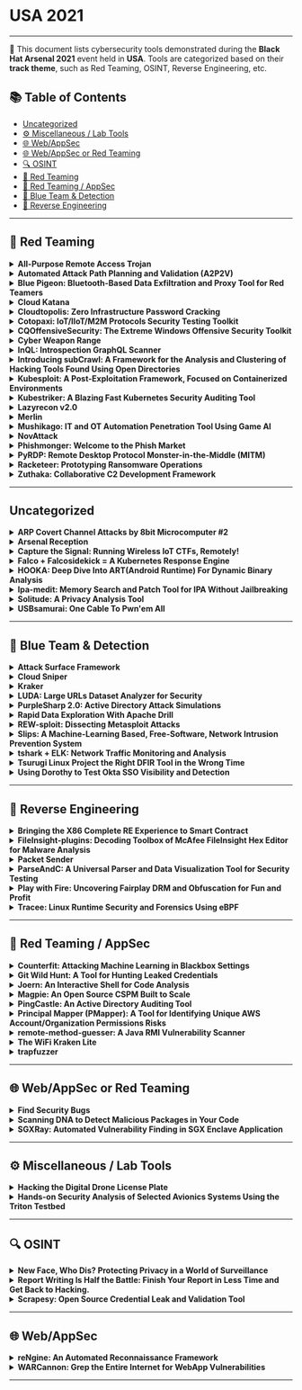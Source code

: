 # USA 2021
---
📍 This document lists cybersecurity tools demonstrated during the **Black Hat Arsenal 2021** event held in **USA**.
Tools are categorized based on their **track theme**, such as Red Teaming, OSINT, Reverse Engineering, etc.

## 📚 Table of Contents
- [Uncategorized](#uncategorized)
- [⚙️ Miscellaneous / Lab Tools](#⚙️-miscellaneous-lab-tools)
- [🌐 Web/AppSec](#🌐-webappsec)
- [🌐 Web/AppSec or Red Teaming](#🌐-webappsec-or-red-teaming)
- [🔍 OSINT](#🔍-osint)
- [🔴 Red Teaming](#🔴-red-teaming)
- [🔴 Red Teaming / AppSec](#🔴-red-teaming-appsec)
- [🔵 Blue Team & Detection](#🔵-blue-team-detection)
- [🧠 Reverse Engineering](#🧠-reverse-engineering)
---
## 🔴 Red Teaming
<details><summary><strong>All-Purpose Remote Access Trojan</strong></summary>

![Category: 🔴 Red Teaming](https://img.shields.io/badge/Category:%20🔴%20Red%20Teaming-red) ![David Hunt](https://img.shields.io/badge/David%20Hunt-informational) ![Alex Manners](https://img.shields.io/badge/Alex%20Manners-informational)

🔗 **Link:** Not Available  
📝 **Description:** None

</details>

<details><summary><strong>Automated Attack Path Planning and Validation (A2P2V)</strong></summary>

![Category: 🔴 Red Teaming](https://img.shields.io/badge/Category:%20🔴%20Red%20Teaming-red) ![Fukutomo Nakanishi](https://img.shields.io/badge/Fukutomo%20Nakanishi-informational) ![Jason Youzwak](https://img.shields.io/badge/Jason%20Youzwak-informational) ![Michael Hylkema](https://img.shields.io/badge/Michael%20Hylkema-informational) ![Satoshi Aoki](https://img.shields.io/badge/Satoshi%20Aoki-informational) ![Subir Das](https://img.shields.io/badge/Subir%20Das-informational)

🔗 **Link:** Not Available  
📝 **Description:** None

</details>

<details><summary><strong>Blue Pigeon: Bluetooth-Based Data Exfiltration and Proxy Tool for Red Teamers</strong></summary>

![Category: 🔴 Red Teaming](https://img.shields.io/badge/Category:%20🔴%20Red%20Teaming-red) ![Chia Hui Mah](https://img.shields.io/badge/Chia%20Hui%20Mah-informational) ![Jing Loon Goh](https://img.shields.io/badge/Jing%20Loon%20Goh-informational) ![Kang Hao Leng](https://img.shields.io/badge/Kang%20Hao%20Leng-informational)

🔗 **Link:** Not Available  
📝 **Description:** None

</details>

<details><summary><strong>Cloud Katana</strong></summary>

![Category: 🔴 Red Teaming](https://img.shields.io/badge/Category:%20🔴%20Red%20Teaming-red) ![Roberto Rodriguez](https://img.shields.io/badge/Roberto%20Rodriguez-informational)

🔗 **Link:** Not Available  
📝 **Description:** None

</details>

<details><summary><strong>Cloudtopolis: Zero Infrastructure Password Cracking</strong></summary>

![Category: 🔴 Red Teaming](https://img.shields.io/badge/Category:%20🔴%20Red%20Teaming-red) ![Joel Gámez](https://img.shields.io/badge/Joel%20Gámez-informational)

🔗 **Link:** [Cloudtopolis: Zero Infrastructure Password Cracking](https://github.com/JoelGMSec/Cloudtopolis)  
📝 **Description:** Cloudtopolis is a tool that facilitates the installation and provisioning of Hashtopolis on the Google Cloud Shell platform, quickly and completely unattended (and also, free!). Together with Google Collaboratory, it allows us to break hashes without the need for dedicated hardware from any browser (even from your smartphone).

Thanks to its implementation through Docker, it can be run almost anywhere in a fast and easy way. In addition, it can be used collaboratively using different accounts, being very useful for use in CTF teams or in Red Team exercises.

As a novelty in this talk, automated clients for Windows and Linux (not disclosed yet) will be presented, being able to additionally use the user's local resources together with the graphic cards provided by Colab.

</details>

<details><summary><strong>Cotopaxi: IoT/IIoT/M2M Protocols Security Testing Toolkit</strong></summary>

![Category: 🔴 Red Teaming](https://img.shields.io/badge/Category:%20🔴%20Red%20Teaming-red) ![Jakub Botwicz](https://img.shields.io/badge/Jakub%20Botwicz-informational)

🔗 **Link:** Not Available  
📝 **Description:** Cotopaxi is a set of tools for security testing of network devices using specific and general network IoT/IIoT/M2M protocols (AMQP, CoAP, DTLS, gRPC, HTTP/2, HTCPCP, KNX, mDNS, MQTT, MQTT-SN, QUIC, RTSP, SSDP).

</details>

<details><summary><strong>CQOffensiveSecurity: The Extreme Windows Offensive Security Toolkit</strong></summary>

![Category: 🔴 Red Teaming](https://img.shields.io/badge/Category:%20🔴%20Red%20Teaming-red) ![Paula Januszkiewicz](https://img.shields.io/badge/Paula%20Januszkiewicz-informational) ![Mike Jankowski-Lorek](https://img.shields.io/badge/Mike%20Jankowski-Lorek-informational)

🔗 **Link:** Not Available  
📝 **Description:** CQOffensiveSecurity Toolkit enables you to perform advanced Windows Infrastructure Penetration Testing. It guides you through the process of gathering intel about network, workstations and servers. Common technics for privilege escalation, antimalware avoidance and bypass, credential harvesting and lateral movement. Toolkit allows also for decrypting RSA keys and EFS protected files as well as blobs and objects protected by DPAPI and DPAPI-NG. This toolkit is commonly used among CQURE Experts and pentesters on daily basis. Among published presented tools: CQRepacker, CQSecretDumper, CQLsasSecretDumper, CQCredentialHarvester, CQSystemEscalator, CQTcbImpersonate, CQSqlTDEdecrypter and many more. During the Black Hat we would like to announce brand new tools for escalation and lateral movement for PKI and ADFS as well as disabling Azure Information Protection to search through encrypted and protected files at rest. CQOffensiveSecurity is a very practical toolkit for pentesters and RedTeamers.

</details>

<details><summary><strong>Cyber Weapon Range</strong></summary>

![Category: 🔴 Red Teaming](https://img.shields.io/badge/Category:%20🔴%20Red%20Teaming-red) ![Brian Sypher](https://img.shields.io/badge/Brian%20Sypher-informational) ![Dan Wolfford, MSc, USAF (R)](https://img.shields.io/badge/Dan%20Wolfford,%20MSc,%20USAF%20(R)-informational)

🔗 **Link:** Not Available  
📝 **Description:** None

</details>

<details><summary><strong>InQL: Introspection GraphQL Scanner</strong></summary>

![Category: 🔴 Red Teaming](https://img.shields.io/badge/Category:%20🔴%20Red%20Teaming-red) ![Andrea Brancaleoni](https://img.shields.io/badge/Andrea%20Brancaleoni-informational)

🔗 **Link:** [InQL: Introspection GraphQL Scanner](https://github.com/doyensec/inql)  
📝 **Description:** InQL is an open-source toolbox for GraphQL. In addition to introspection and enumeration, our tool allows probing for GraphQL specific vulnerabilities. Over the course of the last few years, InQL became the go-to tool for GraphQL penetration testing thanks to its flexibility.

InQL is suited specifically for security audits and manual penetration testing with its tight integration with Burp Suite. In addition to that, InQL also provides an easily accessible API and command-line interface that can be integrated with other “shift-left” security engineering practices.

During the session, we will showcase InQL superpowers: black-box queries generation, cycles detection, CSRF helpers, and the newly integrated SQLi exploiter.

Resources:
- https://github.com/doyensec/inql
- https://blog.doyensec.com/2018/05/17/graphql-security-overview.html
- https://blog.doyensec.com/2020/03/26/graphql-scanner.html
- https://blog.doyensec.com/2021/05/20/graphql-csrf.html
- https://blog.doyensec.com/2020/11/19/inql-scanner-v3.html
- https://blog.doyensec.com/2020/06/11/inql-scanner-v2.html

</details>

<details><summary><strong>Introducing subCrawl: A Framework for the Analysis and Clustering of Hacking Tools Found Using Open Directories</strong></summary>

![Category: 🔴 Red Teaming](https://img.shields.io/badge/Category:%20🔴%20Red%20Teaming-red) ![Josh Stroschein](https://img.shields.io/badge/Josh%20Stroschein-informational) ![Patrick Schläpfer](https://img.shields.io/badge/Patrick%20Schläpfer-informational)

🔗 **Link:** Not Available  
📝 **Description:** From phishing kits to command-and-control panels, web shells and multiple samples of malware, open directories can provide a wealth of information into threat actor operations. But how can we discover open directories? And once we discover them, what are the next steps for identifying interesting content?

To answer these questions, we created the open-source framework subCrawl. subCrawl is written in Python3 and provides a modular framework for discovering open directories, unique content through signatures and organizing the data with optional output modules, such as MISP.

Open directories are simply folders that are viewable on a public web server that provides direct links to all its content. While open directories can be used to legitimately share files, they are often overlooked by threat actors. Therefore, they can provide insight into the structure, tools and malware being used by many threat actors. This oversight can provide direct access to the tools they've placed on a server, such as web shells, C2 panels or proxy scripts.

To organize the data, we use our framework subCrawl to aggregate the data with fuzzy hashes, web server information, used scripting languages and more. This approach allows for the creation of signatures that can be used to track tool usage across multiple hosts and cluster threat actor activities. To help manage the hosts explored and the data collected, we create consolidated MISP events, which enables us to cluster the found artifacts and draw interesting conclusions about the use of tools.

We will present the open-source framework subCrawl, which reflects our approach for hunting open directories. We will also explore our methodology to detect and cluster malicious content using publicly available threat feeds with the support of the well-known tool MISP, which helps us to store the data in a structured form and cluster it.

</details>

<details><summary><strong>Kubesploit: A Post-Exploitation Framework, Focused on Containerized Environments</strong></summary>

![Category: 🔴 Red Teaming](https://img.shields.io/badge/Category:%20🔴%20Red%20Teaming-red) ![Eviatar Gerzi](https://img.shields.io/badge/Eviatar%20Gerzi-informational)

🔗 **Link:** Not Available  
📝 **Description:** None

</details>

<details><summary><strong>Kubestriker: A Blazing Fast Kubernetes Security Auditing Tool</strong></summary>

![Category: 🔴 Red Teaming](https://img.shields.io/badge/Category:%20🔴%20Red%20Teaming-red) ![Vasant Chinnipilli](https://img.shields.io/badge/Vasant%20Chinnipilli-informational) ![Pralhad Chaskar](https://img.shields.io/badge/Pralhad%20Chaskar-informational)

🔗 **Link:** [Kubestriker: A Blazing Fast Kubernetes Security Auditing Tool](https://github.com/vchinnipilli/kubestriker)  
📝 **Description:** Kubestriker performs numerous in depth checks on kubernetes infrastructure to identify any misconfigurations which make organisations an easy target for attackers and safeguards against potential attacks on Kubernetes clusters.

</details>

<details><summary><strong>Lazyrecon v2.0</strong></summary>

![Category: 🔴 Red Teaming](https://img.shields.io/badge/Category:%20🔴%20Red%20Teaming-red) ![Kirill Zhdanov](https://img.shields.io/badge/Kirill%20Zhdanov-informational)

🔗 **Link:** [Lazyrecon v2.0](https://github.com/toolswatch/blackhat-arsenal-tools/blob/master/exploitation/lazyrecon.md)  
📝 **Description:** Lazyrecon v2.0 is a subdomain discovery tool that discovers and resolves valid subdomains then performs SSRF/LFI/SQLi fuzzing and port scanning. It has a simple modular architecture and is optimized for speed while working with github and wayback machine.

</details>

<details><summary><strong>Merlin</strong></summary>

![Category: 🔴 Red Teaming](https://img.shields.io/badge/Category:%20🔴%20Red%20Teaming-red) ![Russel Van Tuyl](https://img.shields.io/badge/Russel%20Van%20Tuyl-informational)

🔗 **Link:** Not Available  
📝 **Description:** None

</details>

<details><summary><strong>Mushikago: IT and OT Automation Penetration Tool Using Game AI</strong></summary>

![Category: 🔴 Red Teaming](https://img.shields.io/badge/Category:%20🔴%20Red%20Teaming-red) ![Yuta Ikegami](https://img.shields.io/badge/Yuta%20Ikegami-informational) ![Masato Hamamura](https://img.shields.io/badge/Masato%20Hamamura-informational)

🔗 **Link:** Not Available  
📝 **Description:** Penetration testing is an effective means of discovering vulnerabilities and inadequate settings in the overall system, and of investigating whether there are any operational security risks. However, in manual penetration testing, there are many cases where it is unclear whether the test content is really appropriate, because the diagnosis varies depending on the tester's strong and weak, interests, physical condition, and mental state on that day. Also, excellent testers are already booked by a large amount of work, and it is not always possible to request them without fail. In addition, cyber attacks on ICS (Industrial Control System) have been increasing recently, especially in 2020, when there were many cases of ransomware infections that caused damage to ICS. Furthermore, the number of reports of ICS vulnerabilities is increasing every year. In response to this situation, penetration testing for ICS has been attracting much attention.

In this work, we developed Mushikago, an automatic penetration testing tool using game AI, which focuses on the verification of post-exploit among penetration tools. A post-exploit is an attack that an attacker carries out after entering the target environment. By focusing on post-exploit verification, we can understand how far an attacker can actually penetrate and what kind of information is collected. Mushikago uses the GOAP (Goal Oriented Action Planning), which is game AI commonly used in NPC (Non Player Character). To using Mushikago, we can flexibly change the content of the attack according to the environment and mimic the attacks conducted by actual APT attackers and testers. It is also possible to identify terminal information, account information, and network information without manual intervention, and visualize and report them based on MITRE ATT&CK. In addition, Mushikago supports ICS, and can be used for penetration testing across IT and OT (Operation Technology).

</details>

<details><summary><strong>NovAttack</strong></summary>

![Category: 🔴 Red Teaming](https://img.shields.io/badge/Category:%20🔴%20Red%20Teaming-red) ![Mustafa Altınkaynak](https://img.shields.io/badge/Mustafa%20Altınkaynak-informational) ![Recep Tiryaki](https://img.shields.io/badge/Recep%20Tiryaki-informational)

🔗 **Link:** Not Available  
📝 **Description:** The NovAttack platform requires minimal setup time and few resources to implement. We love open source. So NovAttack is open source, it will remain open source.

NovAttack simulates real cyber attacks, focusing on the following attack categories.

Features / Test Capabilities

- IPS / IDS / Firewall
- Malware Download
- Content Filtering
- DLP (Data Loss Protection)
- WAF (Web Application Firewall) (New)

How does NovAttack work?

NovAttack advocates the open source philosophy. Uses the capabilities of PHP and libraries. All communication is prepared with API.

NovAttack simulates cyber attacks with its point-to-point connection. Thus, it reduces the amount of false positive. Attack vectors in it can be edited and updated.

- NovAttack simulates web-based attacks.
- You can provide continuous cyber attack simulation by adding current malware to NovAttack.
- You can develop DLP vectors specific to your organization, such as credit card leak). NovAttack provides continuous analysis for you.
- You can test your institution's content or URL filter.

</details>

<details><summary><strong>Phishmonger: Welcome to the Phish Market</strong></summary>

![Category: 🔴 Red Teaming](https://img.shields.io/badge/Category:%20🔴%20Red%20Teaming-red) ![Forrest Kasler](https://img.shields.io/badge/Forrest%20Kasler-informational)

🔗 **Link:** Not Available  
📝 **Description:** None

</details>

<details><summary><strong>PyRDP: Remote Desktop Protocol Monster-in-the-Middle (MITM)</strong></summary>

![Category: 🔴 Red Teaming](https://img.shields.io/badge/Category:%20🔴%20Red%20Teaming-red) ![Olivier Bilodeau](https://img.shields.io/badge/Olivier%20Bilodeau-informational)

🔗 **Link:** [PyRDP: Remote Desktop Protocol Monster-in-the-Middle (MITM)](https://github.com/GoSecure/pyrdp/blob/main/pyproject.toml)  
📝 **Description:** PyRDP is a Remote Desktop Protocol (RDP) monster-in-the-middle (MITM) tool and library useful in intrusion testing and malware research. Its out of the box offensive capabilities can be divided in three broad categories: client-side, MITM-side and server-side. On the client-side PyRDP can actively steal any clipboard activity, crawl mapped drives and collect all keystrokes. On the MITM-side PyRDP records everything on the wire in several formats (logs, JSON events), allows the attacker to take control of an active session and performs a pixel perfect recording of the RDP screen. On the server-side, on-logon PowerShell or cmd injection can be performed when a legitimate client connects.

On the malware research side, PyRDP can be used as part of a fully interactive honeypot. It can be placed in front of a Windows RDP server to intercept malicious sessions. It can replace the credentials provided in the connection sequence with working credentials to accelerate compromise and malicious behavior collection. It also saves a visual and textual recording of each RDP session, which is useful for investigation or to generate IOCs. Additionally, PyRDP saves a copy of the files that are transferred via the drive redirection feature, allowing it to collect malicious payloads.

Over the last year, we implemented several features that we are going to uncover in this brand-new arsenal workshop: improved file interception and crawling, dynamic certificate cloning, CredSSP/NLA support with private certificate and key, dynamic NLA redirection, NTLMSSP hash logging, and more.

</details>

<details><summary><strong>Racketeer: Prototyping Ransomware Operations</strong></summary>

![Category: 🔴 Red Teaming](https://img.shields.io/badge/Category:%20🔴%20Red%20Teaming-red) ![Dimitry Snezhkov](https://img.shields.io/badge/Dimitry%20Snezhkov-informational)

🔗 **Link:** Not Available  
📝 **Description:** None

</details>

<details><summary><strong>Zuthaka: Collaborative C2 Development Framework</strong></summary>

![Category: 🔴 Red Teaming](https://img.shields.io/badge/Category:%20🔴%20Red%20Teaming-red) ![Lucas Bonastre](https://img.shields.io/badge/Lucas%20Bonastre-informational) ![Alberto Herrera Yañez](https://img.shields.io/badge/Alberto%20Herrera%20Yañez-informational)

🔗 **Link:** Not Available  
📝 **Description:** A collaborative free open-source Command & Control development framework that allows developers to concentrate on the core function and goal of their C2.

Zuthaka presents a simplified API for fast and clear integration of C2s and provides a centralized management for multiple C2 instances through a unified interface for Red Team operations.

</details>

---
## Uncategorized
<details><summary><strong>ARP Covert Channel Attacks by 8bit Microcomputer #2</strong></summary>

![Category: Uncategorized](https://img.shields.io/badge/Category:%20Uncategorized-lightgrey) ![Michihiro Imaoka](https://img.shields.io/badge/Michihiro%20Imaoka-informational)

🔗 **Link:** Not Available  
📝 **Description:** Introduces a method of embedding information in the padding part of ARP and performing secret communication with only one small 8-bit microcomputer. The transmitter uses an 8-bit microcomputer called Atmega328P. A 10BASE-T Ethernet frame is generated using only the GPIO of the microcomputer without using a dedicated chip such as an Ethernet controller. By using this method, it is possible to perform a covert channel attack with a smaller and cheaper method than the conventional method.

</details>

<details><summary><strong>Arsenal Reception</strong></summary>

![Category: Uncategorized](https://img.shields.io/badge/Category:%20Uncategorized-lightgrey) ![None](https://img.shields.io/badge/None-informational)

🔗 **Link:** [Arsenal Reception](https://github.com/0x90/wifi-arsenal)  
📝 **Description:** Join us on Thursday, November 11, from 2:50 PM – 4:00 PM for drinks and networking as we thank our Arsenal presenters for their contributions to the open-source community.

</details>

<details><summary><strong>Capture the Signal: Running Wireless IoT CTFs, Remotely!</strong></summary>

![Category: Uncategorized](https://img.shields.io/badge/Category:%20Uncategorized-lightgrey) ![Federico Maggi](https://img.shields.io/badge/Federico%20Maggi-informational) ![Marco Balduzzi](https://img.shields.io/badge/Marco%20Balduzzi-informational) ![Jonathan Andersson](https://img.shields.io/badge/Jonathan%20Andersson-informational)

🔗 **Link:** Not Available  
📝 **Description:** The famous DEFCON CTF is one of the thousands Capture the Flag (CTFs) contests that, since many years, have become the "lifeblood" of the cybersecurity community. CTF players reverse-engineer vulnerable services in traditional IT applications (like web and binary) to score points.

Given the increased adoption of wireless-connected devices and pervasive, interconnected networks of so-called "IoT systems," since 2018 our teams of researchers have been promoting an RF-specific version of traditional CTFs, in which contestants are asked to reverse engineer radio-based protocols as opposed to traditional network communications. We called our contest the Capture the Signal (CTS) (https://www.trendmicro.com/cts/). This activity is also known as "blind signal analysis" as the signals' specification are unknown to the attacker. Each radio signal corresponds to a challenge. The challenges are organized by difficulty levels, and each solved challenge unlocks the next one. In other words, the flag concealed in each signal represents the clue to the next radio signal (e.g., the tuning frequency or any other radio parameters). The more points are scored, the closer the contestant is to win.

In normal circumstances, we've hosted the game on site at conferences world-wide, where radio signals are distributed "over the air", and participant are asked to use software-defined radio equipment to interact with the challenges. However, due the diverse local regulations in terms of wireless transmissions, we designed and implemented a containerized solution that eliminates the complexity of deploying physical radio transmitters, using an RF-over-IP broadcasting technique instead. With this framework, we can easily deploy CTS contests in countries with strict wireless regulation and remotely, backed by any cloud provider that offer container services.

</details>

<details><summary><strong>Falco + Falcosidekick = A Kubernetes Response Engine</strong></summary>

![Category: Uncategorized](https://img.shields.io/badge/Category:%20Uncategorized-lightgrey) ![Stefano Chierici](https://img.shields.io/badge/Stefano%20Chierici-informational)

🔗 **Link:** [Falco + Falcosidekick = A Kubernetes Response Engine](https://github.com/developer-guy/awesome-falco)  
📝 **Description:** Falco is the CNCF open-source project for runtime threat detection for containers and Kubernetes. It was created by Sysdig in 2016 and is the first runtime security project to join CNCF as an incubation-level project.

Falco is a container security tool designed to detect anomalous activity in your local machine, container, cloud, a managed Kubernetes cluster, or a Kubernetes cluster such as K3s. It taps into system calls and Kubernetes Audit logs to generate an event stream of all system activity.

One of the benefits of Falco is in leveraging its powerful and flexible rules language. As a result, Falco will generate security events when it finds abnormal behaviors as defined by a customizable set of rules. Meanwhile, Falco comes with a handful of out-of-the-box detection rules.

The Falco community is strong and active, contributing largely to not only the project but methods in which folks can find threats and feed whatever method they choose with examples! Falcosidekick was born providing an easy to use UI to Falco and an enhanced available outputs. Falcosidekick even provides a response engine utilizing serverless (lambda, knative, kubeless, openfaas) which extends capabilities to whatever the security team wants to create remediation functions for with examples such as stopping a container, memdump, etc etc.

</details>

<details><summary><strong>HOOKA: Deep Dive Into ART(Android Runtime) For Dynamic Binary Analysis</strong></summary>

![Category: Uncategorized](https://img.shields.io/badge/Category:%20Uncategorized-lightgrey) ![Seong Hyun Song](https://img.shields.io/badge/Seong%20Hyun%20Song-informational)

🔗 **Link:** [HOOKA: Deep Dive Into ART(Android Runtime) For Dynamic Binary Analysis](https://gist.github.com/standardgalactic/7f03809c56f4b098b95a50ada32cd02c)  
📝 **Description:** Google has changed Android runtime drastically each time a new version of Android is released to optimize the performance, storage usage, and system updates of apps. The profiling data has started to be generated in the recent version of Android 10, based on the user's behavior in ART (Android Runtime). Based on the profiling data, the byte code is optimized (Profile-Guided optimization and Cloud Profile optimization) by the compiler (AOT/JIT). ART also interprets and executes different types of code (byte code, oat code, and jit code) generated by the compiler. Such complexity in the structure and the operation method makes ART difficult to understand correctly. However, since all the code of the app is interpreted and executed through ART, if the attacker understands how ART works, it is possible to steal all the information necessary to analyze the app. Therefore, in this paper, we analyze the flow and structure of how the app code is interpreted and executed by objects existing in Android 10 ART. Then, by modifying the ART based on the analysis results, we develop a framework that can steal the information in real-time, such as smali code, interface, parameters, return value, fields, and stack trace of a method that is executed dynamically. In addition, we present an easy technique to effectively analyze the app without accessing the execution code by using tools such as decompiler or disassembler.

In existing debugger or hooking frameworks that dynamically analyze the apps in the Android environment, it is forcibly attached to the target analysis process, and the code is injected to read or analyze the code in the memory area while the execution code is loaded in memory. Since these methods are blocked by RASP (Runtime Application Self Protection), it takes a lot of time for attackers or analysts to bypass it and analyze the app.

The method proposed in this paper, on the other hand, analyzes the app by modifying the ART (Android Runtime) itself which is responsible for loading and executing the app's execution code in memory in Android. Even if any Anti-Hooking and Anti-Debugging techniques are applied to the app, all the codes are eventually executed through ART. This allows us to dump the dynamically executed code as smali code without being detected by RASP. In addition, all runtime information (such as stack trace, args, return value, etc.) of running functions can be captured and used for the analysis.

This technique is basically to redevelop ART in Android. Most similar methods that change the system modules in Android build the Android OS in debug mode. This makes such approach with the system modification more easily detectable by RASP.
However, the method proposed in this presentation bypasses AVB (Android Verified Boot) and SafetyNet in the kernel, and then patch only the ART module from Stock Rom released by Google. Therefore, I present an effective method to easily analyze apps without being detected by RASP.

</details>

<details><summary><strong>Ipa-medit: Memory Search and Patch Tool for IPA Without Jailbreaking</strong></summary>

![Category: Uncategorized](https://img.shields.io/badge/Category:%20Uncategorized-lightgrey) ![Taichi Kotake](https://img.shields.io/badge/Taichi%20Kotake-informational)

🔗 **Link:** Not Available  
📝 **Description:** Ipa-medit is a memory search and patch tool for resigned ipa without jailbreaking. It was created for mobile game security testing.

Memory modification is the easiest way to cheat in games, it is one of the items to be checked in the security test. There are also cheat tools that can be used casually like GameGem and iGameGuardian on iOS. However, there were no tools available for un-jailbroken device. So I made it as a security testing tool.

There is an android version of the tool, apk-medit(https://github.com/aktsk/apk-medit), that I created.

Many mobile games have jailbreak detection, but ipa-medit does not require jailbreaking, so memory modification can be done without bypassing the jailbreak detection.

GitHub: https://github.com/aktsk/ipa-medit

</details>

<details><summary><strong>Solitude: A Privacy Analysis Tool</strong></summary>

![Category: Uncategorized](https://img.shields.io/badge/Category:%20Uncategorized-lightgrey) ![Dan Hastings](https://img.shields.io/badge/Dan%20Hastings-informational)

🔗 **Link:** [Solitude: A Privacy Analysis Tool](https://github.com/earthspecies/audio-embeddings/blob/main/02_simple_rnn.ipynb)  
📝 **Description:** Solitude is an open-source privacy analysis tool that aims to help people inspect where their private data goes once it leaves their favorite mobile or web applications. Whether a curious novice or a more advanced researcher, Solitude makes the process of evaluating an app's privacy accessible for everyone.

Unfortunately, privacy policies are often difficult to understand when trying to identify how your private data is being shared and whom it's being shared with. As we have seen through research, privacy policies don't always tell the complete truth of what an apps actual data collection practices are. Solitude was built to help give more transparency to users of where their private data
goes. Solitude makes the process of proxying HTTP traffic and searching through HTTP traffic more straightforward. Solitude can be configured to look for any type of data that you input in a mobile or web application and reveal where that data is going. The application inspects all outbound HTTP traffic, looks for various hashes of your data and recursively decodes common encoding schemes (base64,URL).

</details>

<details><summary><strong>USBsamurai: One Cable To Pwn'em All</strong></summary>

![Category: Uncategorized](https://img.shields.io/badge/Category:%20Uncategorized-lightgrey) ![Luca Bongiorni](https://img.shields.io/badge/Luca%20Bongiorni-informational)

🔗 **Link:** [USBsamurai: One Cable To Pwn'em All](https://github.com/rmusser01/Infosec_Reference/blob/master/Draft/RT.md)  
📝 **Description:** During the last years, hardware implants have become a popular attack vector in air-gapped environments such as industrial networks: Stuxnet (2010), Operation Copperfield (2017), and the recent ransomware attack that has led to a shutdown in a US natural gas facility are only some notable cases. In parallel, in an effort to raise the bar of red-teaming operations, security researchers have been designing and releasing powerful open-source devices with the intent to make Red-Teaming operations even more interesting and disruptive. Smoothing the path to new TTPs and improving old ones. As a result, hardware implants should always be included in the threat modeling of an industrial facility.

During this talk, after a bit of history of hardware implants, will be presented a new hacking device: USBsamurai. A remotely-controlled USB HID injecting cable that costs less than 15 USD to produce from off-the-shelf components (a cable and a USB radio transceiver) that can be used to compromise targets remotely (i.e. over a 2.4GHz undetectable protocol) in the stealthiest way ever seen & also bypass Air-Gapped Environments like a boss!

This presentation will be quite technical, tailored for an ICS security audience. Come to this talk to start preparing for the next wave of attacks that can pass undetected by most of the existing security solutions available on the market.

Finally, I'll conclude the talk with practical, actionable countermeasures to prevent and detect HID attacks, and conclude by explaining how to approach a forensics analysis in presence of USB implants.

</details>

---
## 🔵 Blue Team & Detection
<details><summary><strong>Attack Surface Framework</strong></summary>

![Category: 🔵 Blue Team & Detection](https://img.shields.io/badge/Category:%20🔵%20Blue%20Team%20&%20Detection-cyan) ![Mauricio Espinosa](https://img.shields.io/badge/Mauricio%20Espinosa-informational) ![Prajwal Panchamahalkar](https://img.shields.io/badge/Prajwal%20Panchamahalkar-informational)

🔗 **Link:** Not Available  
📝 **Description:** None

</details>

<details><summary><strong>Cloud Sniper</strong></summary>

![Category: 🔵 Blue Team & Detection](https://img.shields.io/badge/Category:%20🔵%20Blue%20Team%20&%20Detection-cyan) ![Nicolás Rivero Corvalán](https://img.shields.io/badge/Nicolás%20Rivero%20Corvalán-informational) ![Matías Marenchino](https://img.shields.io/badge/Matías%20Marenchino-informational) ![Santiago Friquet](https://img.shields.io/badge/Santiago%20Friquet-informational) ![Lucho Carranza Berra](https://img.shields.io/badge/Lucho%20Carranza%20Berra-informational)

🔗 **Link:** Not Available  
📝 **Description:** Cloud Sniper is a platform designed to manage Cloud Security Operations, intended to respond to security incidents by accurately analyzing and correlating cloud artifacts. It is meant to be used as a Cloud Security Operations platform to detect and remediate security incidents by showing a complete visibility of the company's cloud security posture.

It introduces a centralized Incident and Response platform, which executes automatic actions, by learning from the analysts' expert knowledge. To do it, only native cloud artifacts and open source technologies are implemented. In this way, the community can extend the project with different security use cases.

Cloud Sniper receives and processes security feeds, providing an automatic response mechanism to protect the cloud infrastructure. To detect attackers' advanced TTPs, Cloud Sniper Analytics module correlates IOCs providing enhanced security findings to the security analyst.

With this platform, you get a complete and comprehensive management system of the security incidents. At the same time, an advanced security analyst can integrate Cloud Sniper with external forensic or incident-and-response tools to ingest new security feeds. The platform automatically deploys and provides cloud-based integration with all native resources, in a fully modularized manner, making it very easy to extend for the community.

Cloud Sniper introduces an analytics module to analyze data, metrics and telemetry generated on the cloud. This first version analyzes VPC flows to detect beaconing patterns.

As part of the platform, we have developed two modules to complement it:

* Cloud Droid (Incident and Response Simulations): Currently, incident and response teams develop different mechanisms to detect attacks, leaving aside the testing phase. Although each automation is tested before implementation, it is not constantly monitored. Droid proposes an automated testing model in which controlled actions are expected to be triggered to perform security incident simulations.

* Cloud Lusat (Internal Threat Intelligence Feeds, Inventory and Compliance Data Collection): It aims to process information based on threat intelligence feeds, generate an inventory and check the compliance of different cloud resources.

</details>

<details><summary><strong>Kraker</strong></summary>

![Category: 🔵 Blue Team & Detection](https://img.shields.io/badge/Category:%20🔵%20Blue%20Team%20&%20Detection-cyan) ![Ivan Iushkevich](https://img.shields.io/badge/Ivan%20Iushkevich-informational)

🔗 **Link:** [Kraker](https://github.com/zzzteph)  
📝 **Description:** Kraker is a distributed password brute-force system that allows you to run and manage the hashcat on different servers and workstations, focused on ease of use. There were two main goals during the design and development: to create the most simple tool for distributed hash cracking and make it fault-tolerant.

</details>

<details><summary><strong>LUDA: Large URLs Dataset Analyzer for Security</strong></summary>

![Category: 🔵 Blue Team & Detection](https://img.shields.io/badge/Category:%20🔵%20Blue%20Team%20&%20Detection-cyan) ![Jordan Garzon](https://img.shields.io/badge/Jordan%20Garzon-informational) ![Asaf Nadler](https://img.shields.io/badge/Asaf%20Nadler-informational)

🔗 **Link:** [LUDA: Large URLs Dataset Analyzer for Security](https://github.com/akamai/luda)  
📝 **Description:** What interesting stuff can we find by looking only at URLs without the actual HTTP traffic ?

Well, quite a lot. Hackers often do not reinvent the wheel. They buy existing malwares or phishing that use the same scheme for HTTP communication. Techniques to randomize URLs , like DGA, often apply on the domain part". But what about the rest?

In this talk, we present LUDA - Large URLs Dataset Analyzer for security. It works in two modes: Malware or Phishing.
The first will detect similarities between C2 communication and cluster them by families. The last will apply the same clustering with an additional layer of " brand " detection.
Both of them can automatically extract regexes, using Genetic algorithm, and can be deployed for inline detections.
This powerful tool already supports integration with various public malicious repositories like PhishTank, URLHaus , Virus Total as well as dozens more.
As opposed to similar projects , this tool is focused only on security. It includes specific options like automatic false positive cleaning.
We will demo how we can run LUDA on public datasets with the two modes and show how it succeeds to get quality insights from large datasets. Finally we will show what are the current threat families found on real traffic data taken from Akamai Secure Web Gateway.

</details>

<details><summary><strong>PurpleSharp 2.0: Active Directory Attack Simulations</strong></summary>

![Category: 🔵 Blue Team & Detection](https://img.shields.io/badge/Category:%20🔵%20Blue%20Team%20&%20Detection-cyan) ![Mauricio Velazco](https://img.shields.io/badge/Mauricio%20Velazco-informational)

🔗 **Link:** Not Available  
📝 **Description:** None

</details>

<details><summary><strong>Rapid Data Exploration With Apache Drill</strong></summary>

![Category: 🔵 Blue Team & Detection](https://img.shields.io/badge/Category:%20🔵%20Blue%20Team%20&%20Detection-cyan) ![Charles Givre](https://img.shields.io/badge/Charles%20Givre-informational)

🔗 **Link:** Not Available  
📝 **Description:** None

</details>

<details><summary><strong>REW-sploit: Dissecting Metasploit Attacks</strong></summary>

![Category: 🔵 Blue Team & Detection](https://img.shields.io/badge/Category:%20🔵%20Blue%20Team%20&%20Detection-cyan) ![Cesare Pizzi](https://img.shields.io/badge/Cesare%20Pizzi-informational)

🔗 **Link:** Not Available  
📝 **Description:** Metasploit and Cobalt Strike are wildly used tool for red-teams, pen-testers and sometimes malicious actors. They deliver a lot of ready-to-use exploits facilitating work of the attacker. But who thinks about the poor blue-team members? They are left alone. It looks automation is for attackers only!
But now, there is a hope: REW-sploit is a new tool with the aim to help defenders in analyzing Metasploit (and in some form Cobalt Strike) based attacks. Leveraging some well know frameworks it can emulate payloads, extracts crypto keys and correlate PCAP dumps to get extra info about what is going on. Automation is now for defenders too!

</details>

<details><summary><strong>Slips: A Machine-Learning Based, Free-Software, Network Intrusion Prevention System</strong></summary>

![Category: 🔵 Blue Team & Detection](https://img.shields.io/badge/Category:%20🔵%20Blue%20Team%20&%20Detection-cyan) ![Sebastian Garcia](https://img.shields.io/badge/Sebastian%20Garcia-informational) ![Kamila Babayeva](https://img.shields.io/badge/Kamila%20Babayeva-informational)

🔗 **Link:** [Slips: A Machine-Learning Based, Free-Software, Network Intrusion Prevention System](https://github.com/stratosphereips/StratosphereLinuxIPS)  
📝 **Description:** Slips is a behavioral-based intrusion prevention system, and the first free software to use machine learning to detect attacks in the network. It is a modular system that profiles the behavior of IP addresses and performs detections in time windows. Slips' modules detect a range of attacks both to and from the protected device. Slips connects to other Slips using P2P, and exports alerts to other systems.

Slips works in several directionality modes. The concept of home network is not used to choose which detection to apply, but to choose which profile to analyze. The user can choose to detect attacks coming *to* or going *from* these profiles. This makes it easy to protect your network but also to focus on infected computers inside your network.

Among its modules, Slips includes the download/manage of external Threat Intelligence feed (including our laboratory's own TI feed), whois/asn/geocountry enrichment, a LSTM neural net for malicious behavior detection, port scanning detection (vertical and horizontal) on flows, long connection detection, etc. The decisions to block profiles or not are based on ensembling
algorithms. The P2P module connects to other Slips to share detection alerts.

Slips can read packets from the network, pcap, Suricata, Zeek, Argus and Nfdump, and can output alerts files and summaries. Having Zeek as a base tool, Slips can correctly build a sorted timeline of flows combining all Zeek logs. Slips can send alerts using the STIX/TAXII protocol.

More importantly, the Kalipso Node.js interface allows the analysts to see the profiles' behaviors and detections performed by Slips modules directly in the console. Kalipso displays the flows of each profile and time window and compares those connections in charts/bars. It also summarizes the whois/asn/geocountry information for each IP that communicates with a protected device.

</details>

<details><summary><strong>tshark + ELK: Network Traffic Monitoring and Analysis</strong></summary>

![Category: 🔵 Blue Team & Detection](https://img.shields.io/badge/Category:%20🔵%20Blue%20Team%20&%20Detection-cyan) ![Martin Kacer](https://img.shields.io/badge/Martin%20Kacer-informational)

🔗 **Link:** Not Available  
📝 **Description:** This project builds virtual machine for network traffic monitoring and analysis. It uses ELK (Elasticsearch, Logstash, Kibana) to process Wireshark decoded output (by using tshark -T ek ndjson output). The virtual appliance is built using vagrant, with pre-installed and pre-configured ELK stack.

https://www.h21lab.com/tools/tshark-elasticsearch
https://github.com/H21lab/tsharkVM

</details>

<details><summary><strong>Tsurugi Linux Project the Right DFIR Tool in the Wrong Time</strong></summary>

![Category: 🔵 Blue Team & Detection](https://img.shields.io/badge/Category:%20🔵%20Blue%20Team%20&%20Detection-cyan) ![Giovanni Rattaro](https://img.shields.io/badge/Giovanni%20Rattaro-informational) ![Marco Giorgi](https://img.shields.io/badge/Marco%20Giorgi-informational)

🔗 **Link:** Not Available  
📝 **Description:** Any DFIR analyst knows that everyday in many companies, it doesn't matter the size, it's not easy to perform forensics investigations often due to lack of internal information (like mastery all IT architecture, have the logs or the right one...) and ready to use DFIR tools.

As DFIR professionals we have faced these problems many times and so we decided last year to create something that can help who will need the right tool in the "wrong time" (during a security incident).

And the answer is the Tsurugi Linux project that, of course, can be used also for educational purposes.
After more than a year since the last release, a Tsurugi Linux special BLACK HAT EDITION with this major release will be shared with the participants before the public release.

</details>

<details><summary><strong>Using Dorothy to Test Okta SSO Visibility and Detection</strong></summary>

![Category: 🔵 Blue Team & Detection](https://img.shields.io/badge/Category:%20🔵%20Blue%20Team%20&%20Detection-cyan) ![David French](https://img.shields.io/badge/David%20French-informational)

🔗 **Link:** Not Available  
📝 **Description:** None

</details>

---
## 🧠 Reverse Engineering
<details><summary><strong>Bringing the X86 Complete RE Experience to Smart Contract</strong></summary>

![Category: 🧠 Reverse Engineering](https://img.shields.io/badge/Category:%20🧠%20Reverse%20Engineering-orange) ![ZiQiao Kong](https://img.shields.io/badge/ZiQiao%20Kong-informational) ![ChenXu Wu](https://img.shields.io/badge/ChenXu%20Wu-informational) ![KaiJern Lau](https://img.shields.io/badge/KaiJern%20Lau-informational)

🔗 **Link:** Not Available  
📝 **Description:** Currently there is more than 2 Trillion USD market cap for the crypto currency market, DeFi alone is more than 100 Billion. With the popularity of the DeFi market, smart contracts again become the playground of hackers and security researchers. Token "robbery" became the most problematic issue for both investors and crypto currency exchange.

Ethereum Virtual Machine (EVM) is still the most widely used architect to support the core of smart contracts such as Polkadot, EVM and soon Cardano blockchain. Emulators built around EVM are merely good for development purposes. Most of the EVM analysis engines are just debugging tools based on symbolic execution. Unfortunately, these engines are just simple tools that do not encourage and support us to develop tools on top of them.

During Black Hat Asia, Arsenal 2021, we presented "Qiling: Smart Analysis for Smart Contract" [1] and explained the foundation of Qiling's EVM engine. In Blackhat USA Arsenal 2021, we would like to take this opportunity to demonstrate the full capabilities and tools that we build on top of the Qiling's EVM engine. That brings the complete traditional X86 reverse engineering experience to the smart contract space.

- Real time EVM debugger, with step into, step over and memory stack modification capabilities
- Full emulation of multi cross contract instrumentation
- Ultra fast emulation with pre-set environment variable
- Fully automated reapply and verify latest smart contract attack to all existing contract on a exchange or chain
- Make symbolic execution to work with Qiling EVM engine to provide a more in depth emulation
- Added a fully functional LLVM Intermediate Representation(IR). It allow a users to build a ultra fast fuzzer on-top of Qiling Framework.

To demonstrate the power of our framework and tools. We prepared some case study and demo on how we can rebuild the entire blockchain and verify the currently existing smart contract against the latest attack being discovered in the wild in the matters on few lines of code.

Once the talk ends, we will release the code and tools into the Qiling github repo, as usual.

References:

[1] Black Hat Arsenal 2021: https://www.blackhat.com/asia-21/arsenal/schedule/index.html#qiling-smart-analysis-for-smart-contract-22643

</details>

<details><summary><strong>FileInsight-plugins: Decoding Toolbox of McAfee FileInsight Hex Editor for Malware Analysis</strong></summary>

![Category: 🧠 Reverse Engineering](https://img.shields.io/badge/Category:%20🧠%20Reverse%20Engineering-orange) ![Nobutaka Mantani](https://img.shields.io/badge/Nobutaka%20Mantani-informational)

🔗 **Link:** [FileInsight-plugins: Decoding Toolbox of McAfee FileInsight Hex Editor for Malware Analysis](https://github.com/nmantani/FileInsight-plugins)  
📝 **Description:** FileInsight-plugins is a large set of plugins for McAfee FileInsight hex editor. It adds many capabilities such as decode, decryption, decompression, searching XOR-ed text strings, scanning with a YARA rule, code emulation, disassembly, and more! It is useful for various kinds of decoding tasks in malware analysis (such as extracting malware executable files from malicious document files, deobfuscation of malicious scripts).

Currently, FileInsight-plugins has 110 plugins. The plugins provide the following functions and many other functions.

- Calculation of hash values (CRC32, MD5, SHA1, SHA256, ssdeep, imphash, impfuzzy)
- Search for XORed, bit-rotated text strings and byte arrays
- XOR while incrementing / decrementing XOR key (rolling XOR)
- Encode and decode of BASE16, BASE32, BASE58, BASE64, BASE85 with custom tables
- Encryption and decryption (AES, ARC2, ARC4, Blowfish, ChaCha20, DES, Salsa20, TEA, Triple DES, XTEA)
- Compression and decompression (aPLib, Bzip2, Deflate, Gzip, LZ4, LZMA, LZNT1, LZO, PPMd, QuickLZ, XZ, Zstandard)
- Detection of embedded files in a file
- Extraction of text strings of ASCII and UTF-16 with auto decode of hex string and BASE64 strings
- Scanning with YARA and highlighting regions that match YARA rules
- Showing file metadata
- Parsing file structure (Gzip, RAR, ZIP, ELF, PE, MBR partition table, BMP, GIF, JPEG, PNG, Windows shortcut)
- Code emulation of shellcodes and executable files (Windows (x64, x86) and Linux (x64, x86, ARM, ARM64, MIPS)) with API call tracing and capturing memory dumps
- Disassembly (x64, x86, ARM, ARM64, MIPS, PowerPC, PowerPC64, SPARC)
- Opening data with other tools such as CyberChef, IDA, and VSCode (customizable with JSON config file).
- Visualization (Bitmap, Byte histogram, Entropy graph)

FileInsight-plugins is a tool that I develop privately, not professionally developed by the organization I belong to.

Links:
- GitHub repository: https://github.com/nmantani/FileInsight-plugins/
- Documents of use cases: https://github.com/nmantani/FileInsight-plugins/wiki

</details>

<details><summary><strong>Packet Sender</strong></summary>

![Category: 🧠 Reverse Engineering](https://img.shields.io/badge/Category:%20🧠%20Reverse%20Engineering-orange) ![Dan Nagle](https://img.shields.io/badge/Dan%20Nagle-informational)

🔗 **Link:** Not Available  
📝 **Description:** None

</details>

<details><summary><strong>ParseAndC: A Universal Parser and Data Visualization Tool for Security Testing</strong></summary>

![Category: 🧠 Reverse Engineering](https://img.shields.io/badge/Category:%20🧠%20Reverse%20Engineering-orange) ![Parbati Kumar Manna](https://img.shields.io/badge/Parbati%20Kumar%20Manna-informational)

🔗 **Link:** Not Available  
📝 **Description:** None

</details>

<details><summary><strong>Play with Fire: Uncovering Fairplay DRM and Obfuscation for Fun and Profit</strong></summary>

![Category: 🧠 Reverse Engineering](https://img.shields.io/badge/Category:%20🧠%20Reverse%20Engineering-orange) ![Junzhi Lu](https://img.shields.io/badge/Junzhi%20Lu-informational) ![Xindi Wang](https://img.shields.io/badge/Xindi%20Wang-informational) ![Ju Zhu](https://img.shields.io/badge/Ju%20Zhu-informational)

🔗 **Link:** Not Available  
📝 **Description:** Apple has introduced Fairplay DRM into App Store apps since 2013. For a long time before, a jailbroken IOS device is necessary for decrypting DRM protected app, which brings many problems for security researchers and malware analysts. And Apple's property DRM implementation and other components are highly protected with LLVM-based obfuscation, the lack of review and research may also leaves the vulnerability lasting. With the release of highly iOS-similar Apple Silicon device, we are able to explore more secrets of hardware and software on Apple platforms. My work will cover on three parts: firstly, how Fairplay DRM works and how to make a DRM decryption system on M1 Mac without breaking the system; secondly, possible attack surface of FairplayIOKit; and lastly, what methods Apple uses to obfuscate their property software and attack the weakness.

</details>

<details><summary><strong>Tracee: Linux Runtime Security and Forensics Using eBPF</strong></summary>

![Category: 🧠 Reverse Engineering](https://img.shields.io/badge/Category:%20🧠%20Reverse%20Engineering-orange) ![Yaniv Agman](https://img.shields.io/badge/Yaniv%20Agman-informational) ![Roi Kol](https://img.shields.io/badge/Roi%20Kol-informational)

🔗 **Link:** [Tracee: Linux Runtime Security and Forensics Using eBPF](https://github.com/aquasecurity/tracee)  
📝 **Description:** Tracee is a runtime security and forensics tool for Linux. It is composed of tracee-ebpf, which collects OS events, and tracee-rules, which is the runtime security detection engine.


Tracee-ebpf is capable of tracing all processes in the system or a group of processes according to some given filters. The set of events to trace can be selected by the user and include the following:


1. System calls
2. LSM hooks (security_file_open, security_bprm_check, cap_capable, ...)
3. Internal kernel functions (vfs_write, commit_creds, ...)
4. Special events and alerts (magic_write, mem_prot_alert, ...)


Other than tracing, Tracee-ebpf is also capable of capturing files written to disk or memory (e.g. "fileless" malwares), and extracting binaries that are dynamically loaded to an application's memory (e.g. when a malware uses a packer). Using these capabilities, it is possible to automatically collect forensic artifacts for later investigation.
Tracee-Rules, is a rule engine that helps you detect suspicious behavioral patterns in streams of events. It is primarily made to leverage events collected with Tracee-eBPF into a Runtime Security solution.
Tracee supports authoring rules in Golang or in Rego.

</details>

---
## 🔴 Red Teaming / AppSec
<details><summary><strong>Counterfit: Attacking Machine Learning in Blackbox Settings</strong></summary>

![Category: 🔴 Red Teaming / AppSec](https://img.shields.io/badge/Category:%20🔴%20Red%20Teaming%20/%20AppSec-red) ![Will Pearce](https://img.shields.io/badge/Will%20Pearce-informational) ![Raja Sekhar Rao Dheekonda](https://img.shields.io/badge/Raja%20Sekhar%20Rao%20Dheekonda-informational)

🔗 **Link:** Not Available  
📝 **Description:** None

</details>

<details><summary><strong>Git Wild Hunt: A Tool for Hunting Leaked Credentials</strong></summary>

![Category: 🔴 Red Teaming / AppSec](https://img.shields.io/badge/Category:%20🔴%20Red%20Teaming%20/%20AppSec-red) ![Rod Soto](https://img.shields.io/badge/Rod%20Soto-informational) ![Jose Hernandez](https://img.shields.io/badge/Jose%20Hernandez-informational)

🔗 **Link:** Not Available  
📝 **Description:** None

</details>

<details><summary><strong>Joern: An Interactive Shell for Code Analysis</strong></summary>

![Category: 🔴 Red Teaming / AppSec](https://img.shields.io/badge/Category:%20🔴%20Red%20Teaming%20/%20AppSec-red) ![Vickie Li](https://img.shields.io/badge/Vickie%20Li-informational) ![Fabian Yamaguchi](https://img.shields.io/badge/Fabian%20Yamaguchi-informational) ![Suchakra Sharma](https://img.shields.io/badge/Suchakra%20Sharma-informational)

🔗 **Link:** Not Available  
📝 **Description:** Joern is an award-winning open-source platform for robust query-based analysis of C/C++. It enables mining large code bases for vulnerabilities using a Scala-based domain-specific query language and provides the reference implementation for code property graphs. With its fuzzy parsing approach, it is specifically suited for machine learning applications. Joern serves as the fundament for the commercial SAST and code exploration products at ShiftLeft.

The Code Property Graph (CPG) is an intermediate code representation designed for code querying. The core idea it promotes is to merge multiple different program representations into a joint graph data structure and allowing queries to be formulated as graph traversals. In its initial form as presented in 2014, the CPG makes available syntactical information, control flow information and data flow for C/C++ programs. It was later further generalized to host multiple different programming languages, and higher-level code representations.



Important Links
Joern Documentation: https://docs.joern.io
Joern query database: https://queries.joern.io
Joern Community: https://discord.gg/AUzy45EHdf

Demo preparation:

Download VLC v3.0.12 source and extract in a convenient directory
> wget http://get.videolan.org/vlc/3.0.12/vlc-3.0.12.tar.xz
> tar -xvf vlc-3.0.12.tar.xz

Download Joern and install
> wget https://github.com/joernio/joern/releases/latest/download/joern-install.sh
> chmod +x ./joern-install.sh
> sudo ./joern-install.sh

</details>

<details><summary><strong>Magpie: An Open Source CSPM Built to Scale</strong></summary>

![Category: 🔴 Red Teaming / AppSec](https://img.shields.io/badge/Category:%20🔴%20Red%20Teaming%20/%20AppSec-red) ![Mark Curphey](https://img.shields.io/badge/Mark%20Curphey-informational) ![Jason Nichols](https://img.shields.io/badge/Jason%20Nichols-informational)

🔗 **Link:** Not Available  
📝 **Description:** None

</details>

<details><summary><strong>PingCastle: An Active Directory Auditing Tool</strong></summary>

![Category: 🔴 Red Teaming / AppSec](https://img.shields.io/badge/Category:%20🔴%20Red%20Teaming%20/%20AppSec-red) ![Vincent Le Toux](https://img.shields.io/badge/Vincent%20Le%20Toux-informational)

🔗 **Link:** [PingCastle: An Active Directory Auditing Tool](https://github.com/netwrix/PingCastleCloud)  
📝 **Description:** So many tools that exist to assess Active Directory security, and yet, it is impossible to have an overview of all. PingCastle has been designed to tackle these difficulties and get results fast and without any requirements. Healthcheck mode is the most well-known mode that gives vulnerability reports in minutes regarding major AD vulnerabilities. But what if the most important point was to convince the management that AD security is not that simple? PingCastle is more than a vulnerability scanner. This demo will include scanners, cartography and secret tricks.

</details>

<details><summary><strong>Principal Mapper (PMapper): A Tool for Identifying Unique AWS Account/Organization Permissions Risks</strong></summary>

![Category: 🔴 Red Teaming / AppSec](https://img.shields.io/badge/Category:%20🔴%20Red%20Teaming%20/%20AppSec-red) ![Erik Steringer](https://img.shields.io/badge/Erik%20Steringer-informational)

🔗 **Link:** Not Available  
📝 **Description:** None

</details>

<details><summary><strong>remote-method-guesser: A Java RMI Vulnerability Scanner</strong></summary>

![Category: 🔴 Red Teaming / AppSec](https://img.shields.io/badge/Category:%20🔴%20Red%20Teaming%20/%20AppSec-red) ![Tobias Neitzel](https://img.shields.io/badge/Tobias%20Neitzel-informational)

🔗 **Link:** [remote-method-guesser: A Java RMI Vulnerability Scanner](https://github.com/qtc-de/remote-method-guesser)  
📝 **Description:** remote-method-guesser (rmg) is a Java RMI vulnerability scanner that checks for common misconfigurations on Java RMI endpoints.
It combines well known techniques for RMI enumeration with detection capabilities for lesser known attack vectors that are often missed.
Apart from detecting RMI vulnerabilities, remote-method-guesser can perform attack operations for each supported vulnerability type.
The following list shows some of it's currently supported operations:

* List available bound names and their interface class names
* List codebase locations (if exposed by the remote server)
* Check for known vulnerabilities (enabled class loader, missing JEP290, JEP290 bypasses, localhost bypass (CVE-2019-2684))
* Identify existing remote methods by using a bruteforce (wordlist) approach
* Call remote methods with user specified arguments (no manual coding required)
* Call remote methods with ysoserial gadgets within the arguments
* Call remote methods with a client specified codebase (remote class loading attack)
* Perform DGC, registry and activator calls with ysoserial gadgets or a client specified codebase
* Perform bind, rebind and unbind operations against an RMI registry
* Bypass registry deserialization filters by using An Trinhs registry bypass
* Enumerate the unmarshalling behavior of java.lang.String
* Create Java code dynamically to invoke remote methods manually

</details>

<details><summary><strong>The WiFi Kraken Lite</strong></summary>

![Category: 🔴 Red Teaming / AppSec](https://img.shields.io/badge/Category:%20🔴%20Red%20Teaming%20/%20AppSec-red) ![Mike Spicer](https://img.shields.io/badge/Mike%20Spicer-informational)

🔗 **Link:** Not Available  
📝 **Description:** None

</details>

<details><summary><strong>trapfuzzer</strong></summary>

![Category: 🔴 Red Teaming / AppSec](https://img.shields.io/badge/Category:%20🔴%20Red%20Teaming%20/%20AppSec-red) ![Sili luo](https://img.shields.io/badge/Sili%20luo-informational)

🔗 **Link:** [trapfuzzer](https://github.com/hac425xxx)  
📝 **Description:** Breakpoint mechanism based coverage-guided binary fuzzing tools for Windows and Linux platforms.

Binary instrument by breakpoint, in specific scenarios, this method is faster than dynamorio.

At present, more than 200 vulnerabilities have been found in WPS office, foxitpdf and other software

</details>

---
## 🌐 Web/AppSec or Red Teaming
<details><summary><strong>Find Security Bugs</strong></summary>

![Category: 🌐 Web/AppSec or Red Teaming](https://img.shields.io/badge/Category:%20🌐%20Web/AppSec%20or%20Red%20Teaming-blue) ![Philippe Arteau](https://img.shields.io/badge/Philippe%20Arteau-informational)

🔗 **Link:** [Find Security Bugs](https://github.com/find-sec-bugs/find-sec-bugs)  
📝 **Description:** Find Security Bugs is a plugin for the Java static analysis tool SpotBugs. This plugin consists of set rules that focus only on security weaknesses. It can be used by developers or security professionals to find vulnerabilities in their code.

The plugin can identify weaknesses in Java web applications from 138 different bug patterns including XSS, SQL injection, XXE, template injection and many more. It can scan any JVM languages such as Kotlin, Scala and Groovy. The assessment can be done in an IDE, such as Eclipse, or IntelliJ. It can also be configured in a continuous integration environment.

The most recent additions to the project include features to the IDE integration and Continuous Integration (CI). The IDE IntelliJ integration was greatly improved to have better support for alternative languages such as Kotlin. This makes it easier to scan Android applications. IDE integration is a great perspective for code audit. For developers, continuous integration is a highly sought-after configuration. A new Github Action will be presented. It provides an easy feedback for developers when integrating code to the master branch with a pull request.

The Black Hat Arsenal's demonstrations will include a live code review where samples of vulnerability and practical methods will be showcased in the new IDE and CI environment.

</details>

<details><summary><strong>Scanning DNA to Detect Malicious Packages in Your Code</strong></summary>

![Category: 🌐 Web/AppSec or Red Teaming](https://img.shields.io/badge/Category:%20🌐%20Web/AppSec%20or%20Red%20Teaming-blue) ![Carlos Avila](https://img.shields.io/badge/Carlos%20Avila-informational) ![Franco Piergallini](https://img.shields.io/badge/Franco%20Piergallini-informational) ![Diego Espitia](https://img.shields.io/badge/Diego%20Espitia-informational)

🔗 **Link:** Not Available  
📝 **Description:** None

</details>

<details><summary><strong>SGXRay: Automated Vulnerability Finding in SGX Enclave Application</strong></summary>

![Category: 🌐 Web/AppSec or Red Teaming](https://img.shields.io/badge/Category:%20🌐%20Web/AppSec%20or%20Red%20Teaming-blue) ![Zhaofeng Chen](https://img.shields.io/badge/Zhaofeng%20Chen-informational) ![Shaobo He](https://img.shields.io/badge/Shaobo%20He-informational) ![Qinkun Bao](https://img.shields.io/badge/Qinkun%20Bao-informational) ![Mingshen Sun](https://img.shields.io/badge/Mingshen%20Sun-informational) ![Kang Li](https://img.shields.io/badge/Kang%20Li-informational) ![Shengjian Guo](https://img.shields.io/badge/Shengjian%20Guo-informational)

🔗 **Link:** Not Available  
📝 **Description:** None

</details>

---
## ⚙️ Miscellaneous / Lab Tools
<details><summary><strong>Hacking the Digital Drone License Plate</strong></summary>

![Category: ⚙️ Miscellaneous / Lab Tools](https://img.shields.io/badge/Category:%20⚙️%20Miscellaneous%20/%20Lab%20Tools-gray) ![Bobby Sakaki](https://img.shields.io/badge/Bobby%20Sakaki-informational)

🔗 **Link:** Not Available  
📝 **Description:** None

</details>

<details><summary><strong>Hands-on Security Analysis of Selected Avionics Systems Using the Triton Testbed</strong></summary>

![Category: ⚙️ Miscellaneous / Lab Tools](https://img.shields.io/badge/Category:%20⚙️%20Miscellaneous%20/%20Lab%20Tools-gray) ![Dr. Karl Koscher](https://img.shields.io/badge/Dr.%20Karl%20Koscher-informational)

🔗 **Link:** Not Available  
📝 **Description:** None

</details>

---
## 🔍 OSINT
<details><summary><strong>New Face, Who Dis? Protecting Privacy in a World of Surveillance</strong></summary>

![Category: 🔍 OSINT](https://img.shields.io/badge/Category:%20🔍%20OSINT-lightgrey) ![Mike Kiser](https://img.shields.io/badge/Mike%20Kiser-informational)

🔗 **Link:** [New Face, Who Dis? Protecting Privacy in a World of Surveillance](https://gist.github.com/summerofgeorge/7b996d51e0d79286c3d14040d51d69ce)  
📝 **Description:** While it has its potential benefits, facial recognition is eroding privacy and other human rights. Over the past year, several organizations have acknowledged that they have "scraped" social media and similar sites for photos to build their biometric databases, and photos intended for personal use only have now been potentially weaponized.

Industry and government have ethical responsibilities to prevent this, but what if there were a way to enhance privacy for individuals without waiting for the cavalry? Adversarial technology can provide a way to protect this biometric, but it must be as easy to use as picking up their mobile device and taking a photo.

Introducing "Ruse," a mobile app that seeks to use adversarial strategies to make personal photos less useful for commercial facial recognition systems while retaining a (relatively) low impact on human usefulness.

</details>

<details><summary><strong>Report Writing Is Half the Battle: Finish Your Report in Less Time and Get Back to Hacking.</strong></summary>

![Category: 🔍 OSINT](https://img.shields.io/badge/Category:%20🔍%20OSINT-lightgrey) ![Tabatha DiDomenico](https://img.shields.io/badge/Tabatha%20DiDomenico-informational)

🔗 **Link:** Not Available  
📝 **Description:** None

</details>

<details><summary><strong>Scrapesy: Open Source Credential Leak and Validation Tool</strong></summary>

![Category: 🔍 OSINT](https://img.shields.io/badge/Category:%20🔍%20OSINT-lightgrey) ![Michael Giordano](https://img.shields.io/badge/Michael%20Giordano-informational) ![Julie Smith](https://img.shields.io/badge/Julie%20Smith-informational)

🔗 **Link:** Not Available  
📝 **Description:** None

</details>

---
## 🌐 Web/AppSec
<details><summary><strong>reNgine: An Automated Reconnaissance Framework</strong></summary>

![Category: 🌐 Web/AppSec](https://img.shields.io/badge/Category:%20🌐%20Web/AppSec-blue) ![Yogesh Ojha](https://img.shields.io/badge/Yogesh%20Ojha-informational)

🔗 **Link:** [reNgine: An Automated Reconnaissance Framework](https://github.com/yogeshojha/rengine)  
📝 **Description:** reNgine is an automated reconnaissance engine(framework) that is capable of performing end-to-end reconnaissance with the help of highly configurable scan engines on web application targets. reNgine makes use of various open-source tools and makes a highly configurable pipeline of reconnaissance to gather the recon result.

reNgine also makes it possible for users to choose the tools they desire while following the same reconnaissance pipeline, example - with reNgine you aren't limited to using sublist3r for subdomains discovery, rather reNgine allows you to combine multiple tools like sublist3r, subfinder, assetfinder, and easily integrate them into your reconnaissance pipeline. The reconnaissance results are then displayed in a beautiful and structured UI after performing the co-relation in the results produced by these various tools. The developers behind reNgine understand that recon result most often is overwhelming due to the humongous data, so that's why reNgine also comes with advanced query lookup using natural language operators like and, or and not. Imagine, doing recon on facebook.com and filtering the results like

http_status!404&page_title=admin|page_title=dashboard&content_length>0&tech=php

or

severity=critical|severity=high&vulnerability_title=xss|vulerability_title=cve-1234-xxxx

reNgine's flexibility to easily incorporate any existing open-source tools and with advanced features like configurable scan engines, parallel scans, advanced query lookup on recon results, instant notification about the scan, scheduled scans, etc, separates reNgine from any other recon frameworks.

reNgine can be used for both reconnaissance and actively monitoring the targets.

During the Arsenal, the developers behind reNgine will demonstrate the capabilities and new features announcements.

What has changed since BHEU 2019?
1. Integration of Vulnerability Scanner
2. More powerful query lookup with recon data
3. OSINT Capabilities (Major update)
4. Scan Comparision - ability to identify the changes in subdomains, newly discovered subdomains or subdomains that disappeared in last scan etc
5. Interesting Lookup: reNgine will automatically identify the interesting subdomains and interesting URLs from recon data using the keywords match.
And many more..

</details>

<details><summary><strong>WARCannon: Grep the Entire Internet for WebApp Vulnerabilities</strong></summary>

![Category: 🌐 Web/AppSec](https://img.shields.io/badge/Category:%20🌐%20Web/AppSec-blue) ![Brad Woodward](https://img.shields.io/badge/Brad%20Woodward-informational)

🔗 **Link:** Not Available  
📝 **Description:** Have you ever found a novel vulnerability in a website, framework, javascript library, or third-party integration, and wondered how many other people in the world are vulnerable, too? Have you ever wished that you could non-invasively grep the internet for a vulnerability indicator?

WARCannon was built for exactly this purpose, and is fed by Common Crawl via the AWS Open Data program to allow for petabyte-scale analysis of previously-spidered websites. Security researchers and bug bounty hunters can leverage WARCannon to scale their research horizontally across the entire internet in a fast, cost-effective, and entirely non-invasive/invisible way.

</details>

---